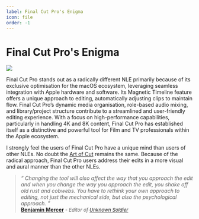 ```yaml
---
label: Final Cut Pro's Enigma
icon: file
order: -1
---
```

# Final Cut Pro's Enigma

![](https://upload.wikimedia.org/wikipedia/en/9/9f/2015_Final_Cut_Pro_Logo.png)

Final Cut Pro stands out as a radically different NLE primarily because of its exclusive optimisation for the macOS ecosystem, leveraging seamless integration with Apple hardware and software. Its Magnetic Timeline feature offers a unique approach to editing, automatically adjusting clips to maintain flow. Final Cut Pro’s dynamic media organisation, role-based audio mixing, and library/project structure contribute to a streamlined and user-friendly editing experience. With a focus on high-performance capabilities, particularly in handling 4K and 8K content, Final Cut Pro has established itself as a distinctive and powerful tool for Film and TV professionals within the Apple ecosystem.

I strongly feel the users of Final Cut Pro have a unique mind than users of other NLEs. No doubt the [Art of Cut](https://www.amazon.com/Art-Cut-Steve-Hullfish/dp/113823866X) remains the same. Because of the radical approach, Final Cut Pro users address their edits in a more visual and aural manner than the other NLEs.

> _“ Changing the tool will also affect the way that you approach the edit and when you change the way you approach the edit, you shake off old rust and cobwebs. You have to rethink your own approach to editing, not just the mechanical side, but also the psychological approach. ”_<br />
> **[Benjamin Mercer](https://www.provideocoalition.com/art-of-the-cut-with-ben-mercer-on-editing-unknown-soldier-in-fcp-x)** <font size="2">- _Editor of [Unknown Soldier](https://www.imdb.com/title/tt4065552/)_</font>